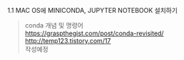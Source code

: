 1.1 MAC OS에 MINICONDA, JUPYTER NOTEBOOK 설치하기
> conda 개념 및 명령어   
https://graspthegist.com/post/conda-revisited/   
http://temp123.tistory.com/17   
작성예정
